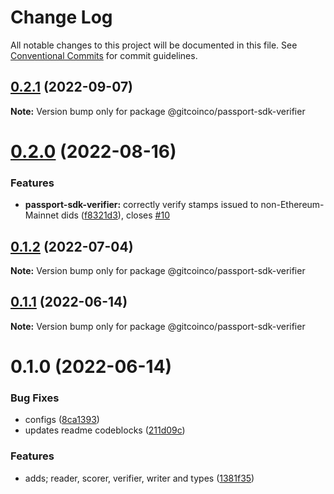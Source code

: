 # Change Log

All notable changes to this project will be documented in this file.
See [Conventional Commits](https://conventionalcommits.org) for commit guidelines.

## [0.2.1](https://github.com/gitcoinco/passport-sdk/compare/@gitcoinco/passport-sdk-verifier@0.2.0...@gitcoinco/passport-sdk-verifier@0.2.1) (2022-09-07)

**Note:** Version bump only for package @gitcoinco/passport-sdk-verifier





# [0.2.0](https://github.com/gitcoinco/passport-sdk/compare/@gitcoinco/passport-sdk-verifier@0.1.2...@gitcoinco/passport-sdk-verifier@0.2.0) (2022-08-16)


### Features

* **passport-sdk-verifier:** correctly verify stamps issued to non-Ethereum-Mainnet dids ([f8321d3](https://github.com/gitcoinco/passport-sdk/commit/f8321d349bbdd6828f7c2eba3b79af7e6f16e0f2)), closes [#10](https://github.com/gitcoinco/passport-sdk/issues/10)





## [0.1.2](https://github.com/gitcoinco/passport-sdk/compare/@gitcoinco/passport-sdk-verifier@0.1.1...@gitcoinco/passport-sdk-verifier@0.1.2) (2022-07-04)

**Note:** Version bump only for package @gitcoinco/passport-sdk-verifier





## [0.1.1](https://github.com/gitcoinco/passport-sdk/compare/@gitcoinco/passport-sdk-verifier@0.1.0...@gitcoinco/passport-sdk-verifier@0.1.1) (2022-06-14)

**Note:** Version bump only for package @gitcoinco/passport-sdk-verifier





# 0.1.0 (2022-06-14)


### Bug Fixes

* configs ([8ca1393](https://github.com/gitcoinco/passport-sdk/commit/8ca13939a384fab17945d1ae84bb66a45d7b9cd7))
* updates readme codeblocks ([211d09c](https://github.com/gitcoinco/passport-sdk/commit/211d09c8f239984bda7de9431c5cb67e359f8c31))


### Features

* adds; reader, scorer, verifier, writer and types ([1381f35](https://github.com/gitcoinco/passport-sdk/commit/1381f356081e64598de8bbc426b95658665d9871))
